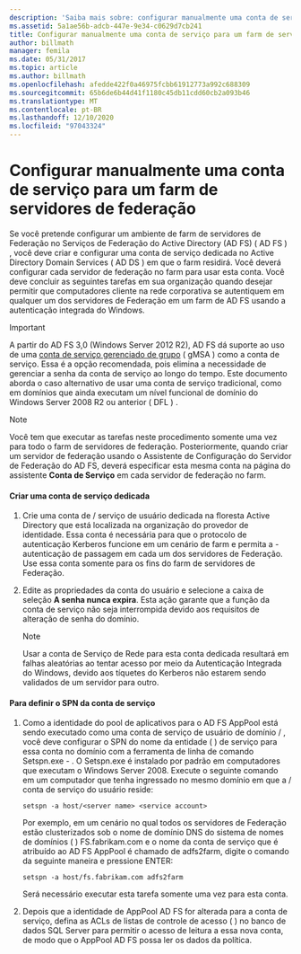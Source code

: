 ```yaml
---
description: 'Saiba mais sobre: configurar manualmente uma conta de serviço para um farm de servidores de Federação'
ms.assetid: 5a1ae56b-adcb-447e-9e34-c0629d7cb241
title: Configurar manualmente uma conta de serviço para um farm de servidores de federação
author: billmath
manager: femila
ms.date: 05/31/2017
ms.topic: article
ms.author: billmath
ms.openlocfilehash: afedde422f0a46975fcbb61912773a992c688309
ms.sourcegitcommit: 65b6de6b44d41f1180c45db11cdd60cb2a093b46
ms.translationtype: MT
ms.contentlocale: pt-BR
ms.lasthandoff: 12/10/2020
ms.locfileid: "97043324"
---
```

# <a name="manually-configure-a-service-account-for-a-federation-server-farm"></a>Configurar manualmente uma conta de serviço para um farm de servidores de federação

Se você pretende configurar um ambiente de farm de servidores de Federação no Serviços de Federação do Active Directory (AD FS) \( AD FS \) , você deve criar e configurar uma conta de serviço dedicada no Active Directory Domain Services \( AD DS \) em que o farm residirá. Você deverá configurar cada servidor de federação no farm para usar esta conta. Você deve concluir as seguintes tarefas em sua organização quando desejar permitir que computadores cliente na rede corporativa se autentiquem em qualquer um dos servidores de Federação em um farm de AD FS usando a autenticação integrada do Windows.

> [!IMPORTANT]
> A partir do AD FS 3,0 (Windows Server 2012 R2), AD FS dá suporte ao uso de uma [conta de serviço gerenciado de grupo](../../../security/group-managed-service-accounts/group-managed-service-accounts-overview.md) \( gMSA \) como a conta de serviço.  Essa é a opção recomendada, pois elimina a necessidade de gerenciar a senha da conta de serviço ao longo do tempo.  Este documento aborda o caso alternativo de usar uma conta de serviço tradicional, como em domínios que ainda executam um nível funcional de domínio do Windows Server 2008 R2 ou anterior \( DFL \) .

> [!NOTE]
> Você tem que executar as tarefas neste procedimento somente uma vez para todo o farm de servidores de federação. Posteriormente, quando criar um servidor de federação usando o Assistente de Configuração do Servidor de Federação do AD FS, deverá especificar esta mesma conta na página do assistente **Conta de Serviço** em cada servidor de federação no farm.

#### <a name="create-a-dedicated-service-account"></a>Criar uma conta de serviço dedicada

1.  Crie uma conta de \/ serviço de usuário dedicada na floresta Active Directory que está localizada na organização do provedor de identidade. Essa conta é necessária para que o protocolo de autenticação Kerberos funcione em um cenário de farm e permita a \- autenticação de passagem em cada um dos servidores de Federação. Use essa conta somente para os fins do farm de servidores de Federação.

2.  Edite as propriedades da conta do usuário e selecione a caixa de seleção **A senha nunca expira**. Esta ação garante que a função da conta de serviço não seja interrompida devido aos requisitos de alteração de senha do domínio.

    > [!NOTE]
    > Usar a conta de Serviço de Rede para esta conta dedicada resultará em falhas aleatórias ao tentar acesso por meio da Autenticação Integrada do Windows, devido aos tíquetes do Kerberos não estarem sendo validados de um servidor para outro.

#### <a name="to-set-the-spn-of-the-service-account"></a>Para definir o SPN da conta de serviço

1.  Como a identidade do pool de aplicativos para o AD FS AppPool está sendo executado como uma conta de serviço de usuário de domínio \/ , você deve configurar o SPN do nome da entidade \( \) de serviço para essa conta no domínio com a ferramenta de linha de comando Setspn.exe \- . O Setspn.exe é instalado por padrão em computadores que executam o Windows Server 2008. Execute o seguinte comando em um computador que tenha ingressado no mesmo domínio em que a \/ conta de serviço do usuário reside:

    ```
    setspn -a host/<server name> <service account>
    ```

    Por exemplo, em um cenário no qual todos os servidores de Federação estão clusterizados sob o nome de domínio DNS do sistema de nomes de domínios \( \) FS.fabrikam.com e o nome da conta de serviço que é atribuído ao AD FS AppPool é chamado de adfs2farm, digite o comando da seguinte maneira e pressione ENTER:

    ```
    setspn -a host/fs.fabrikam.com adfs2farm
    ```

    Será necessário executar esta tarefa somente uma vez para esta conta.

2.  Depois que a identidade de AppPool AD FS for alterada para a conta de serviço, defina as ACLs de listas de controle de acesso \( \) no banco de dados SQL Server para permitir o acesso de leitura a essa nova conta, de modo que o AppPool AD FS possa ler os dados da política.

